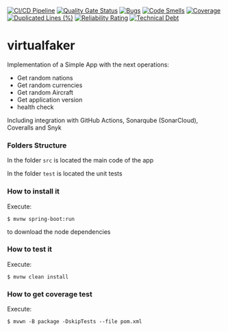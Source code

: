 [![CI/CD Pipeline](https://github.com/Miguel-Agudelo/virtualfaker/actions/workflows/build.yml/badge.svg)](https://github.com/Miguel-Agudelo/virtualfaker/actions/workflows/build.yml)
[![Quality Gate Status](https://sonarcloud.io/api/project_badges/measure?project=Miguel-Agudelo_virtualfaker&metric=alert_status)](https://sonarcloud.io/summary/new_code?id=Miguel-Agudelo_virtualfaker)
[![Bugs](https://sonarcloud.io/api/project_badges/measure?project=Miguel-Agudelo_virtualfaker&metric=bugs)](https://sonarcloud.io/summary/new_code?id=Miguel-Agudelo_virtualfaker)
[![Code Smells](https://sonarcloud.io/api/project_badges/measure?project=Miguel-Agudelo_virtualfaker&metric=code_smells)](https://sonarcloud.io/summary/new_code?id=Miguel-Agudelo_virtualfaker)
[![Coverage](https://sonarcloud.io/api/project_badges/measure?project=Miguel-Agudelo_virtualfaker&metric=coverage)](https://sonarcloud.io/summary/new_code?id=Miguel-Agudelo_virtualfaker)
[![Duplicated Lines (%)](https://sonarcloud.io/api/project_badges/measure?project=Miguel-Agudelo_virtualfaker&metric=duplicated_lines_density)](https://sonarcloud.io/summary/new_code?id=Miguel-Agudelo_virtualfaker)
[![Reliability Rating](https://sonarcloud.io/api/project_badges/measure?project=Miguel-Agudelo_virtualfaker&metric=reliability_rating)](https://sonarcloud.io/summary/new_code?id=Miguel-Agudelo_virtualfaker)
[![Technical Debt](https://sonarcloud.io/api/project_badges/measure?project=Miguel-Agudelo_virtualfaker&metric=sqale_index)](https://sonarcloud.io/summary/new_code?id=Miguel-Agudelo_virtualfaker)


# virtualfaker


Implementation of a Simple App with the next operations:

* Get random nations
* Get random currencies
* Get random Aircraft
* Get application version
* health check

Including integration with GitHub Actions, Sonarqube (SonarCloud), Coveralls and Snyk

### Folders Structure

In the folder `src` is located the main code of the app

In the folder `test` is located the unit tests

### How to install it

Execute:

```shell
$ mvnw spring-boot:run
```
to download the node dependencies

### How to test it

Execute:

```shell
$ mvnw clean install
```

### How to get coverage test

Execute:

```shell
$ mvwn -B package -DskipTests --file pom.xml
```